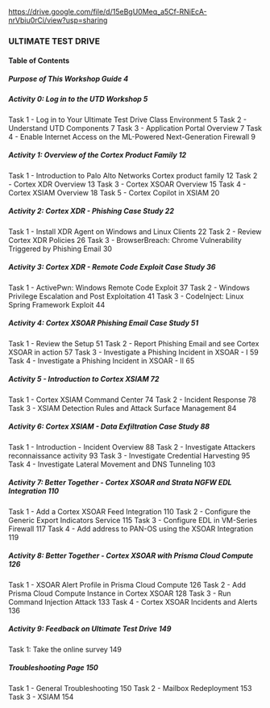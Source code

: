https://drive.google.com/file/d/15eBgU0Meq_a5Cf-RNiEcA-nrVbiu0rCi/view?usp=sharing

### ULTIMATE TEST DRIVE

#### Table of Contents

##### Purpose of This Workshop Guide                                                    4
##### Activity 0: Log in to the UTD Workshop                                            5
Task 1 - Log in to Your Ultimate Test Drive Class Environment                           5
Task 2 - Understand UTD Components                                                      7
Task 3 - Application Portal Overview                                                    7
Task 4 - Enable Internet Access on the ML-Powered Next-Generation Firewall              9

##### Activity 1: Overview of the Cortex Product Family                                12
Task 1 - Introduction to Palo Alto Networks Cortex product family                      12
Task 2 - Cortex XDR Overview                                                           13
Task 3 - Cortex XSOAR Overview                                                         15
Task 4 - Cortex XSIAM Overview                                                         18
Task 5 - Cortex Copilot in XSIAM                                                       20

##### Activity 2: Cortex XDR - Phishing Case Study                                     22
Task 1 - Install XDR Agent on Windows and Linux Clients                                22
Task 2 - Review Cortex XDR Policies                                                    26
Task 3 - BrowserBreach: Chrome Vulnerability Triggered by Phishing Email               30

##### Activity 3: Cortex XDR - Remote Code Exploit Case Study                          36
Task 1 - ActivePwn: Windows Remote Code Exploit                                        37
Task 2 - Windows Privilege Escalation and Post Exploitation                            41
Task 3 - CodeInject: Linux Spring Framework Exploit                                    44

##### Activity 4: Cortex XSOAR Phishing Email Case Study                               51
Task 1 - Review the Setup                                                              51
Task 2 - Report Phishing Email and see Cortex XSOAR in action                          57
Task 3 - Investigate a Phishing Incident in XSOAR - I                                  59
Task 4 - Investigate a Phishing Incident in XSOAR - II                                 65

##### Activity 5 - Introduction to Cortex XSIAM                                        72
Task 1 - Cortex XSIAM Command Center                                                   74
Task 2 - Incident Response                                                             78
Task 3 - XSIAM Detection Rules and Attack Surface Management                           84      

##### Activity 6: Cortex XSIAM - Data Exfiltration Case Study                          88
Task 1 - Introduction - Incident Overview                                              88
Task 2 - Investigate Attackers reconnaissance activity                                 93
Task 3 - Investigate Credential Harvesting                                             95
Task 4 - Investigate Lateral Movement and DNS Tunneling                               103

##### Activity 7: Better Together - Cortex XSOAR and Strata NGFW EDL Integration      110
Task 1 - Add a Cortex XSOAR Feed Integration                                          110
Task 2 - Configure the Generic Export Indicators Service                              115
Task 3 - Configure EDL in VM-Series Firewall                                          117
Task 4 - Add address to PAN-OS using the XSOAR Integration                            119

##### Activity 8: Better Together - Cortex XSOAR with Prisma Cloud Compute            126
Task 1 - XSOAR Alert Profile in Prisma Cloud Compute                                  126
Task 2 - Add Prisma Cloud Compute Instance in Cortex XSOAR                            128
Task 3 - Run Command Injection Attack                                                 133
Task 4 - Cortex XSOAR Incidents and Alerts                                            136

##### Activity 9: Feedback on Ultimate Test Drive                                     149
Task 1: Take the online survey                                                        149

##### Troubleshooting Page                                                            150
Task 1 - General Troubleshooting                                                      150
Task 2 - Mailbox Redeployment                                                         153
Task 3 - XSIAM                                                                        154
